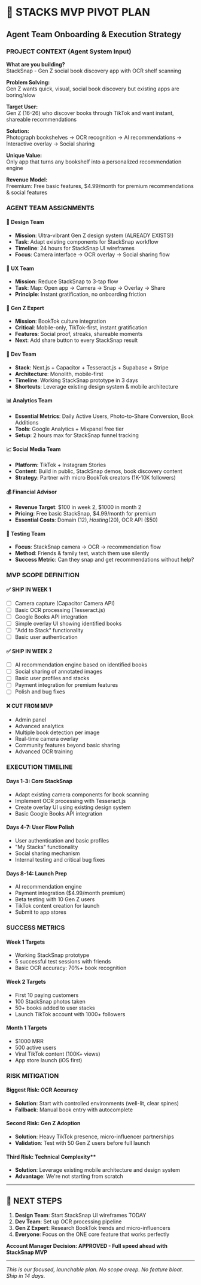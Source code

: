 # 🚀 STACKS MVP PIVOT PLAN
## Agent Team Onboarding & Execution Strategy

### PROJECT CONTEXT (Agent System Input)
**What are you building?**  
StackSnap - Gen Z social book discovery app with OCR shelf scanning

**Problem Solving:**  
Gen Z wants quick, visual, social book discovery but existing apps are boring/slow

**Target User:**  
Gen Z (16-26) who discover books through TikTok and want instant, shareable recommendations

**Solution:**  
Photograph bookshelves → OCR recognition → AI recommendations → Interactive overlay → Social sharing

**Unique Value:**  
Only app that turns any bookshelf into a personalized recommendation engine

**Revenue Model:**  
Freemium: Free basic features, $4.99/month for premium recommendations & social features

### AGENT TEAM ASSIGNMENTS

#### 🎨 **Design Team**
- **Mission**: Ultra-vibrant Gen Z design system (ALREADY EXISTS!)
- **Task**: Adapt existing components for StackSnap workflow
- **Timeline**: 24 hours for StackSnap UI wireframes
- **Focus**: Camera interface → OCR overlay → Social sharing flow

#### 📱 **UX Team**  
- **Mission**: Reduce StackSnap to 3-tap flow
- **Task**: Map: Open app → Camera → Snap → Overlay → Share
- **Principle**: Instant gratification, no onboarding friction

#### 👥 **Gen Z Expert**
- **Mission**: BookTok culture integration
- **Critical**: Mobile-only, TikTok-first, instant gratification
- **Features**: Social proof, streaks, shareable moments
- **Next**: Add share button to every StackSnap result

#### 🔬 **Dev Team**
- **Stack**: Next.js + Capacitor + Tesseract.js + Supabase + Stripe
- **Architecture**: Monolith, mobile-first
- **Timeline**: Working StackSnap prototype in 3 days
- **Shortcuts**: Leverage existing design system & mobile architecture

#### 📊 **Analytics Team**
- **Essential Metrics**: Daily Active Users, Photo-to-Share Conversion, Book Additions
- **Tools**: Google Analytics + Mixpanel free tier
- **Setup**: 2 hours max for StackSnap funnel tracking

#### 📈 **Social Media Team**
- **Platform**: TikTok + Instagram Stories  
- **Content**: Build in public, StackSnap demos, book discovery content
- **Strategy**: Partner with micro BookTok creators (1K-10K followers)

#### 💰 **Financial Advisor**
- **Revenue Target**: $100 in week 2, $1000 in month 2
- **Pricing**: Free basic StackSnap, $4.99/month for premium
- **Essential Costs**: Domain ($12), Hosting ($20), OCR API ($50)

#### 🧪 **Testing Team**
- **Focus**: StackSnap camera → OCR → recommendation flow
- **Method**: Friends & family test, watch them use silently
- **Success Metric**: Can they snap and get recommendations without help?

### MVP SCOPE DEFINITION

#### ✅ **SHIP IN WEEK 1**
- [ ] Camera capture (Capacitor Camera API)
- [ ] Basic OCR processing (Tesseract.js)
- [ ] Google Books API integration
- [ ] Simple overlay UI showing identified books
- [ ] "Add to Stack" functionality
- [ ] Basic user authentication

#### ✅ **SHIP IN WEEK 2**  
- [ ] AI recommendation engine based on identified books
- [ ] Social sharing of annotated images
- [ ] Basic user profiles and stacks
- [ ] Payment integration for premium features
- [ ] Polish and bug fixes

#### ❌ **CUT FROM MVP**
- Admin panel
- Advanced analytics  
- Multiple book detection per image
- Real-time camera overlay
- Community features beyond basic sharing
- Advanced OCR training

### EXECUTION TIMELINE

#### **Days 1-3: Core StackSnap**
- Adapt existing camera components for book scanning
- Implement OCR processing with Tesseract.js  
- Create overlay UI using existing design system
- Basic Google Books API integration

#### **Days 4-7: User Flow Polish**
- User authentication and basic profiles
- "My Stacks" functionality
- Social sharing mechanism
- Internal testing and critical bug fixes

#### **Days 8-14: Launch Prep**
- AI recommendation engine
- Payment integration ($4.99/month premium)
- Beta testing with 10 Gen Z users
- TikTok content creation for launch
- Submit to app stores

### SUCCESS METRICS

#### **Week 1 Targets**
- Working StackSnap prototype
- 5 successful test sessions with friends
- Basic OCR accuracy: 70%+ book recognition

#### **Week 2 Targets**  
- First 10 paying customers
- 100 StackSnap photos taken
- 50+ books added to user stacks
- Launch TikTok account with 1000+ followers

#### **Month 1 Targets**
- $1000 MRR
- 500 active users  
- Viral TikTok content (100K+ views)
- App store launch (iOS first)

### RISK MITIGATION

#### **Biggest Risk**: OCR Accuracy
- **Solution**: Start with controlled environments (well-lit, clear spines)
- **Fallback**: Manual book entry with autocomplete

#### **Second Risk**: Gen Z Adoption
- **Solution**: Heavy TikTok presence, micro-influencer partnerships
- **Validation**: Test with 50 Gen Z users before full launch

#### **Third Risk**: Technical Complexity**
- **Solution**: Leverage existing mobile architecture and design system
- **Advantage**: We're not starting from scratch

---

## 🎯 **NEXT STEPS**

1. **Design Team**: Start StackSnap UI wireframes TODAY
2. **Dev Team**: Set up OCR processing pipeline
3. **Gen Z Expert**: Research BookTok trends and micro-influencers
4. **Everyone**: Focus on the ONE core feature that works perfectly

**Account Manager Decision: APPROVED - Full speed ahead with StackSnap MVP**

---

*This is our focused, launchable plan. No scope creep. No feature bloat. Ship in 14 days.*